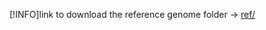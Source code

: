 
[!INFO]link to download the reference genome folder ->  [ref/](https://usf.box.com/s/tanr779ntq2cmci1ix6x6indju36zmhg)
